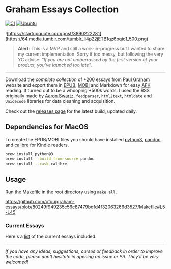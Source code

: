 # Graham Essays Collection
[![CI](https://github.com/ofou/graham-essays/actions/workflows/main.yml/badge.svg)](https://github.com/ofou/graham-essays/actions/workflows/main.yml) [![Ubuntu](https://github.com/ofou/graham-essays/actions/workflows/ubuntu.yml/badge.svg)](https://github.com/ofou/graham-essays/actions/workflows/ubuntu.yml)

![https://startupquote.com/post/3890222281](https://64.media.tumblr.com/tumblr_li4p22jETB1qz6pqio1_500.png)

> **Alert**: This is a MVP and still a work-in-progress but I wanted to share my current implementation. Sorry if too messy, but following the very YC advise: _"If you are not embarrassed by the first version of your product, you've launched too late"_.

---

Download the _complete collection_ of [+200](essays.csv) essays from [Paul Graham] website and export them in [EPUB], [MOBI] and Markdown for easy [AFK] reading. It turned out to be a whooping +500k words. I used the RSS originally made by [Aaron Swartz], `feedparser`, `html2text`, `htmldate` and `Unidecode` libraries for data cleaning and acquisition. 

Check out the [releases page] for the latest build, updated daily.

## Dependencies for MacOS

To create the EPUB/MOBI files you should have installed [python3], [pandoc] and [calibre] for Kindle readers.

```bash
brew install python@3
brew install --build-from-source pandoc
brew install --cask calibre
```

## Usage

Run the [Makefile](./Makefile) in the root directory using `make all`.

https://github.com/ofou/graham-essays/blob/80249f949235c56c87479bdfd4f32063266d3527/Makefile#L5-L45

### Current Essays

Here's a [list](./essays.csv) of the current essays included.

---

_If you have any ideas, suggestions, curses or feedback in order to improve the code, please don't hesitate in opening an issue or PR. They'll be very welcomed!_

[afk]: https://www.grammarly.com/blog/afk-meaning/
[paul graham]: http://www.paulgraham.com/articles.html
[aaron swartz]: https://en.wikipedia.org/wiki/Aaron_Swartz
[python3]: https://www.python.org/downloads
[pandoc]: https://pandoc.org/installing.html
[calibre]: https://calibre-ebook.com/
[EPUB]: https://github.com/ofou/graham-essays/releases/download/latest/graham.epub
[MOBI]: https://github.com/ofou/graham-essays/releases/download/latest/graham.mobi
[releases page]: https://github.com/ofou/graham-essays/releases/tag/latest